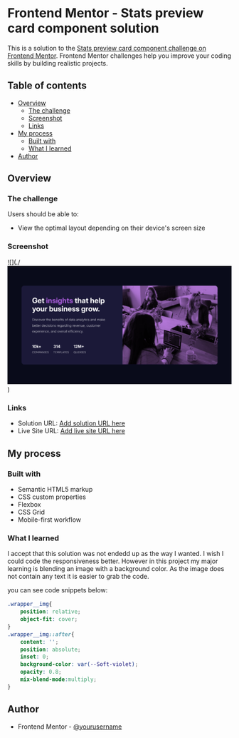 # Frontend Mentor - Stats preview card component solution

This is a solution to the [Stats preview card component challenge on Frontend Mentor](https://www.frontendmentor.io/challenges/stats-preview-card-component-8JqbgoU62). Frontend Mentor challenges help you improve your coding skills by building realistic projects. 

## Table of contents

- [Overview](#overview)
  - [The challenge](#the-challenge)
  - [Screenshot](#screenshot)
  - [Links](#links)
- [My process](#my-process)
  - [Built with](#built-with)
  - [What I learned](#what-i-learned)
- [Author](#author)

## Overview

### The challenge

Users should be able to:

- View the optimal layout depending on their device's screen size

### Screenshot

![](./![alt text](image.png))

### Links

- Solution URL: [Add solution URL here](https://your-solution-url.com)
- Live Site URL: [Add live site URL here](https://your-live-site-url.com)

## My process

### Built with

- Semantic HTML5 markup
- CSS custom properties
- Flexbox
- CSS Grid
- Mobile-first workflow

### What I learned

I accept that this solution was not endedd up as the way I wanted. I wish I could code the responsiveness better. However in this project my major learning is blending an image with a background color. As the image does not contain any text it is easier to grab the code.

you can see code snippets below:


```css
.wrapper__img{
    position: relative;
    object-fit: cover;
}
.wrapper__img::after{
    content: '';
    position: absolute;
    inset: 0;   
    background-color: var(--Soft-violet);
    opacity: 0.8;
    mix-blend-mode:multiply;
}
```

## Author

- Frontend Mentor - [@yourusername](https://www.frontendmentor.io/profile/yourusername)